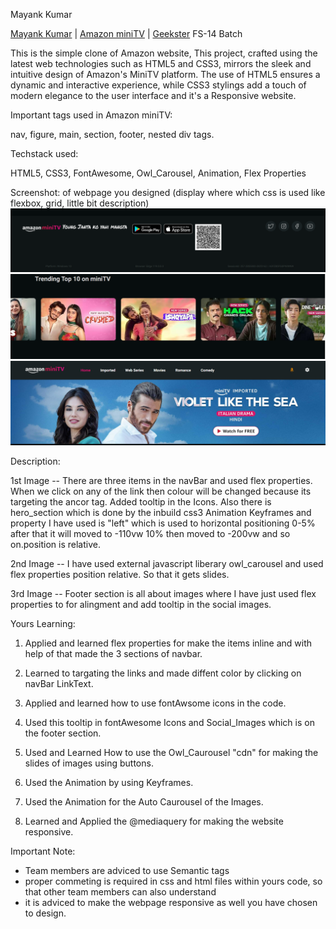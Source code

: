 Mayank Kumar 

[Mayank Kumar](https://www.linkedin.com/in/mayank-kumar-baa329217/) \| [Amazon miniTV](https://alex21c.github.io/AmazonClone/miniTV/index.html/) \| [Geekster](https://www.geekster.in/) FS-14 Batch

This is the simple clone of Amazon website, 
This project, crafted using the latest web technologies such as HTML5 and CSS3, mirrors the sleek and intuitive design of Amazon's MiniTV platform. The use of HTML5 ensures a dynamic and interactive experience, while CSS3 stylings add a touch of modern elegance to the user interface and it's a Responsive website.

Important tags used in Amazon miniTV:

nav, 
figure,
main,
section,
footer,
nested div tags.

Techstack used:

HTML5, CSS3, FontAwesome, Owl_Carousel, Animation, Flex Properties 

Screenshot:
of webpage you designed (display where which css is used like flexbox, grid, little bit description)
![Alt text](Image3.png) 
![Alt text](Image2.png) 
![Alt text](<Image1 (1).png>)

Description:

1st Image -- There are three items in the navBar and used flex properties. 
When we click on any of the link then colour will be changed because its targeting the ancor tag.
Added tooltip in the Icons.
Also there is hero_section which is done by the inbuild css3 Animation Keyframes and property I have used is "left"
which is used to horizontal positioning 0-5% after that it will moved to -110vw 10% then moved to -200vw and so on.position is relative. 

2nd Image -- I have used external javascript liberary owl_carousel and used flex properties position relative.
So that it gets slides.

3rd Image -- Footer section is all about images where I have just used flex properties to for alingment and add tooltip in the social images.

Yours Learning:

1.  Applied and learned flex properties for make the items inline and with help of that made the 3 sections of navbar.

2.  Learned to targating the links and made diffent color by clicking on navBar LinkText.

3.  Applied and learned how to use fontAwsome icons in the code.

4.  <span title="for tooltip"> Used this tooltip in fontAwesome Icons and Social_Images which is on the footer    section.

5.  Used and Learned How to use the Owl_Caurousel "cdn" for making the slides of images using buttons.

6.  Used the Animation by using Keyframes.

7.  Used the Animation for the Auto Caurousel of the Images.

8. Learned and Applied the @mediaquery for making the website responsive.

Important Note:

- Team members are adviced to use Semantic tags
- proper commeting is required in css and html files within yours code, so that other team members can also understand
- it is adviced to make the webpage responsive as well you have chosen to design.
